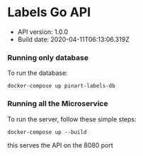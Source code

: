 # Labels Go API 

- API version: 1.0.0
- Build date: 2020-04-11T06:13:06.319Z

### Running only database
To run the database:

```
docker-compose up pinart-labels-db
```
### Running all the Microservice
To run the server, follow these simple steps:

```
docker-compose up --build
```
this serves the API on the 8080 port

